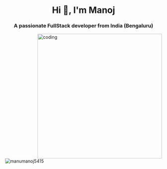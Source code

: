 
              


<h1 align="center">Hi 👋, I'm Manoj</h1>
<h3 align="center">A passionate FullStack developer from India (Bengaluru)</h3>    

<img align="right" alt="coding" width="400" src="https://user-images.githubusercontent.com/55389276/140866485-8fb1c876-9a8f-4d6a-98dc-08c4981eaf70.gif">

<p align="left"> <img src="https://komarev.com/ghpvc/?username=vishwajeet14all&label=Profile%20views&color=0e75b6&style=flat" alt="manumanoj5415" /> </p>

<p align="left"> <a href="https://twitter.com/" target="blank"><img src="[https://img.shields.io/twitter/follow/?logo=twitter&style=for-the-badge](https://giphy.com/gifs/programmer-p4NLw3I4U0idi)" alt="" /></a> </p>
                  
